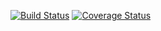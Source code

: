[![Build 
Status](https://travis-ci.org/JoeRedskin/Very-strong-project.svg?branch=TestWork)](https://travis-ci.org/TheSevaOne/Very-strong-project)
[![Coverage Status](https://coveralls.io/JoeRedskin/Very-strong-project/badge.svg?branch=TestWork)](https://coveralls.io/github/JoeRedskin/Very-strong-project?branch=TestWork)
